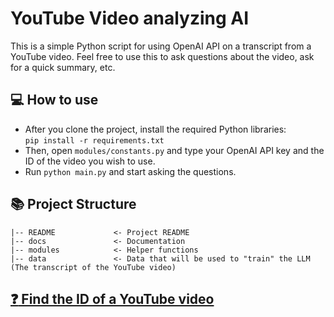 # YouTube Video analyzing AI
This is a simple Python script for using OpenAI API on a transcript from a YouTube video.
Feel free to use this to ask questions about the video, ask for a quick summary, etc.

## :computer: How to use
- After you clone the project, install the required Python libraries:
  <br>`pip install -r requirements.txt`
- Then, open `modules/constants.py` and type your OpenAI API key and the ID of the video you wish to use.
- Run `python main.py` and start asking the questions.

## :books: Project Structure  
```
|-- README             <- Project README
|-- docs               <- Documentation
|-- modules            <- Helper functions
|-- data               <- Data that will be used to "train" the LLM (The transcript of the YouTube video)
```

## [:question: Find the ID of a YouTube video](https://help.tcgplayer.com/hc/en-us/articles/115008106868-Finding-Your-YouTube-Video-ID)
